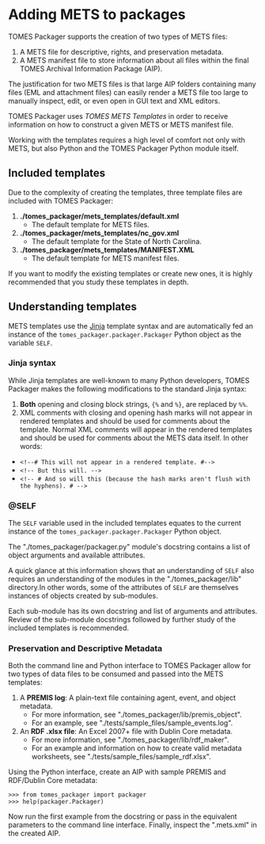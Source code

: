 # Adding METS to packages
TOMES Packager supports the creation of two types of METS files:

 1. A METS file for descriptive, rights, and preservation metadata.
 2. A METS manifest file to store information about all files within the final TOMES Archival Information Package (AIP).

The justification for two METS files is that large AIP folders containing many files (EML and attachment files) can easily render a METS file too large to manually inspect, edit, or even open in GUI text and XML editors.

TOMES Packager uses *TOMES METS Templates* in order to receive information on how to construct a given METS or METS manifest file.

Working with the templates requires a high level of comfort not only with METS, but also Python and the TOMES Packager Python module itself.

## Included templates
Due to the complexity of creating the templates, three template files are included with TOMES Packager:
 
 1. **./tomes\_packager/mets\_templates/default.xml**
	* The default template for METS files.
 2. **./tomes\_packager/mets\_templates/nc_gov.xml**
 	* The default template for the State of North Carolina.
 3. **./tomes\_packager/mets\_templates/MANIFEST.XML**
 	* The default template for METS manifest files.

If you want to modify the existing templates or create new ones, it is highly recommended that you study these templates in depth.

## Understanding templates
METS templates use the [Jinja](http://jinja.pocoo.org) template syntax and are automatically fed an instance of the `tomes_packager.packager.Packager` Python object as the variable `SELF`.

### Jinja syntax
While Jinja templates are well-known to many Python developers, TOMES Packager makes the following modifications to the standard Jinja syntax:

 1. **Both** opening and closing block strings, `{%` and `%}`, are replaced by `%%`.
 2. XML comments with closing and opening hash marks will not appear in rendered templates and should be used for comments about the template. Normal XML comments will appear in the rendered templates and should be used for comments about the METS data itself. In other words:
   * `<!--# This will not appear in a rendered template. #-->`
   * `<!-- But this will. -->`
   * `<!-- # And so will this (because the hash marks aren't flush with the hyphens). # -->`

### @SELF
The `SELF` variable used in the included templates equates to the current instance of the `tomes_packager.packager.Packager` Python object.

The "./tomes_packager/packager.py" module's docstring contains a list of object arguments and available attributes.

A quick glance at this information shows that an understanding of `SELF` also requires an understanding of the modules in the "./tomes\_packager/lib" directory.In other words, some of the attributes of `SELF` are themselves instances of objects created by sub-modules.

Each sub-module has its own docstring and list of arguments and attributes. Review of the sub-module docstrings followed by further study of the included templates is recommended.

### Preservation and Descriptive Metadata
Both the command line and Python interface to TOMES Packager allow for two types of data files to be consumed and passed into the METS templates:

 1. A **PREMIS log**: A plain-text file containing agent, event, and object metadata.
	* For more information, see "./tomes\_packager/lib/premis\_object".
	* For an example, see "./tests/sample\_files/sample_events.log".
 2. An **RDF .xlsx file**: An Excel 2007+ file with Dublin Core metadata.
 	* For more information, see "./tomes\_packager/lib/rdf\_maker".
 	* For an example and information on how to create valid metadata worksheets, see "./tests/sample\_files/sample_rdf.xlsx".

Using the Python interface, create an AIP with sample PREMIS and RDF/Dublin Core metadata:
	
	>>> from tomes_packager import packager
	>>> help(packager.Packager)

Now run the first example from the docstring or pass in the equivalent parameters to the command line interface. Finally, inspect the ".mets.xml" in the created AIP.